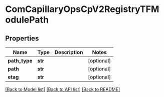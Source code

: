 # ComCapillaryOpsCpV2RegistryTFModulePath

## Properties
Name | Type | Description | Notes
------------ | ------------- | ------------- | -------------
**path_type** | **str** |  | [optional] 
**path** | **str** |  | [optional] 
**etag** | **str** |  | [optional] 

[[Back to Model list]](../README.md#documentation-for-models) [[Back to API list]](../README.md#documentation-for-api-endpoints) [[Back to README]](../README.md)

